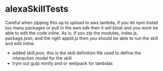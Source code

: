 # alexaSkillTests
Careful when zipping this up to upload to aws lambda, if you let npm install too many packages or pull in the aws sdk then it will bloat and you wont be able to edit the code inline. As is, if you zip the modules, index.js, package.json, and the right appId.js then you should be able to run the skill and edit inline.

- added skill.json, this is the skill definition file used to define the interaction model for the skill
- tryin out gulp minify and or webpack for lambdas
